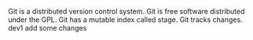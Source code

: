 Git is a distributed version control system.
Git is free software distributed under the GPL.
Git has a mutable index called stage.
Git tracks changes.
dev1 add some changes
